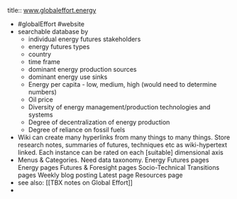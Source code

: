 title:: www.globaleffort.energy

- #globalEffort #website
- searchable database by
	- individual energy futures stakeholders
	- energy futures types
	- country
	- time frame
	- dominant energy production sources
	- dominant energy use sinks
	- Energy per capita - low, medium, high (would need to determine numbers)
	- Oil price
	- Diversity of energy management/production technologies and systems
	- Degree of decentralization of energy production
	- Degree of reliance on fossil fuels
- Wiki can create many hyperlinks from many things to many things. Store research notes, summaries of futures, techniques etc as wiki-hypertext linked. Each instance can be rated on each [suitable] dimensional axis
- Menus & Categories. Need data taxonomy.
  Energy Futures pages
  Energy pages
  Futures & Foresight pages
  Socio-Technical Transitions pages
  Weekly blog posting
  Latest page
  Resources page
- see also: [[TBX notes on Global Effort]]
-